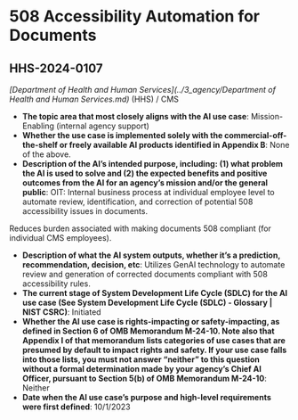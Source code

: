 # 508 Accessibility Automation for Documents
## HHS-2024-0107
_[Department of Health and Human Services](../3_agency/Department of Health and Human Services.md)_ (HHS) / CMS


+ **The topic area that most closely aligns with the AI use case**: Mission-Enabling (internal agency support)
+ **Whether the use case is implemented solely with the commercial-off-the-shelf or freely available AI products identified in Appendix B**: None of the above.
+ **Description of the AI’s intended purpose, including: (1) what problem the AI is used to solve and (2) the expected benefits and positive outcomes from the AI for an agency’s mission and/or the general public**: OIT: Internal business process at individual employee level to automate review, identification, and correction of potential 508 accessibility issues in documents.

Reduces burden associated with making documents 508 compliant (for individual CMS employees).
+ **Description of what the AI system outputs, whether it’s a prediction, recommendation, decision, etc**: Utilizes GenAI technology to automate review and generation of corrected documents compliant with 508 accessibility rules.
+ **The current stage of System Development Life Cycle (SDLC) for the AI use case (See System Development Life Cycle (SDLC) - Glossary | NIST CSRC)**: Initiated
+ **Whether the AI use case is rights-impacting or safety-impacting, as defined in Section 6 of OMB Memorandum M-24-10. Note also that Appendix I of that memorandum lists categories of use cases that are presumed by default to impact rights and safety. If your use case falls into those lists, you must not answer “neither” to this question without a formal determination made by your agency’s Chief AI Officer, pursuant to Section 5(b) of OMB Memorandum M-24-10**: Neither
+ **Date when the AI use case’s purpose and high-level requirements were first defined**: 10/1/2023